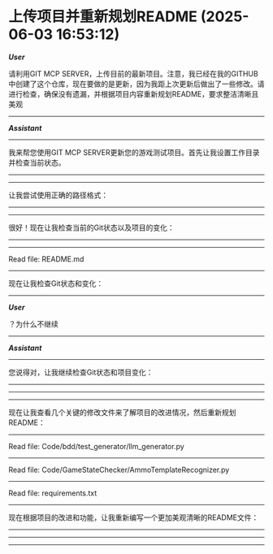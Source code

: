 <!-- Generated by SpecStory -->

# 上传项目并重新规划README (2025-06-03 16:53:12)

_**User**_

请利用GIT MCP SERVER，上传目前的最新项目。注意，我已经在我的GITHUB中创建了这个仓库，现在要做的是更新，因为我距上次更新后做出了一些修改。请进行检查，确保没有遗漏，并根据项目内容重新规划README，要求整洁清晰且美观

---

_**Assistant**_



---

我来帮您使用GIT MCP SERVER更新您的游戏测试项目。首先让我设置工作目录并检查当前状态。

---



---

让我尝试使用正确的路径格式：

---



---

很好！现在让我检查当前的Git状态以及项目的变化：

---



---

Read file: README.md

---

现在让我检查Git状态和变化：

---

_**User**_

？为什么不继续

---

_**Assistant**_



---

您说得对，让我继续检查Git状态和项目变化：

---



---



---

现在让我查看几个关键的修改文件来了解项目的改进情况，然后重新规划README：

---

Read file: Code/bdd/test_generator/llm_generator.py

---

Read file: Code/GameStateChecker/AmmoTemplateRecognizer.py

---

Read file: requirements.txt

---

现在根据项目的改进和功能，让我重新编写一个更加美观清晰的README文件：

---



---



---

